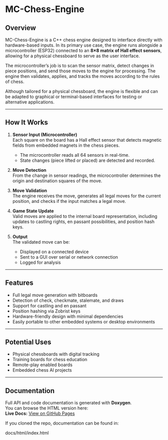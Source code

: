 # MC-Chess-Engine

## Overview
MC-Chess-Engine is a C++ chess engine designed to interface directly with hardware-based inputs. In its primary use case, the engine runs alongside a microcontroller (ESP32) connected to an **8×8 matrix of Hall effect sensors**, allowing for a physical chessboard to serve as the user interface.

The microcontroller’s job is to scan the sensor matrix, detect changes in piece positions, and send those moves to the engine for processing. The engine then validates, applies, and tracks the moves according to the rules of chess.

Although tailored for a physical chessboard, the engine is flexible and can be adapted to graphical or terminal-based interfaces for testing or alternative applications.

---

## How It Works

1. **Sensor Input (Microcontroller)**  
   Each square on the board has a Hall effect sensor that detects magnetic fields from embedded magnets in the chess pieces.  
   - The microcontroller reads all 64 sensors in real-time.  
   - State changes (piece lifted or placed) are detected and recorded.

2. **Move Detection**  
   From the change in sensor readings, the microcontroller determines the origin and destination squares of the move.

3. **Move Validation**  
   The engine receives the move, generates all legal moves for the current position, and checks if the input matches a legal move.

4. **Game State Update**  
   Valid moves are applied to the internal board representation, including updates to castling rights, en passant possibilities, and position hash keys.

5. **Output**  
   The validated move can be:  
   - Displayed on a connected device  
   - Sent to a GUI over serial or network connection  
   - Logged for analysis

---

## Features
- Full legal move generation with bitboards
- Detection of check, checkmate, stalemate, and draws
- Support for castling and en passant
- Position hashing via Zobrist keys
- Hardware-friendly design with minimal dependencies
- Easily portable to other embedded systems or desktop environments

---

## Potential Uses
- Physical chessboards with digital tracking
- Training boards for chess education
- Remote-play enabled boards
- Embedded chess AI projects

---

## Documentation
Full API and code documentation is generated with **Doxygen**.  
You can browse the HTML version here:  
**Live Docs:** [View on GitHub Pages](https://ikrevert.github.io/Microcontroller_Chess_Engine/)  

If you cloned the repo, documentation can be found in:

docs/html/index.html 
